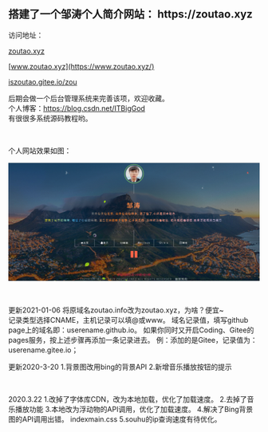 
<h2>搭建了一个邹涛个人简介网站： https://zoutao.xyz  </h2>

<p>
访问地址：

[zoutao.xyz](https://zoutao.xyz)

[www.zoutao.xyz](https://www.zoutao.xyz/)

[iszoutao.gitee.io/zou](https://iszoutao.gitee.io/zou/)
</p>


后期会做一个后台管理系统来完善该项，欢迎收藏。
<br>
个人博客：https://blog.csdn.net/ITBigGod   
有很很多系统源码教程哟。

<br>

个人网站效果如图：

![图示](https://github.com/IsZouTao/zoutao.github.io/blob/master/showpic.png)


<br>
<p>
更新2021-01-06
将原域名zoutao.info改为zoutao.xyz，为啥？便宜~
<br>
记录类型选择CNAME，主机记录可以填@或www。
域名记录值，填写github page上的域名即：userename.github.io。
如果你同时又开启Coding、Gitee的pages服务，按上述步骤再添加一条记录进去。
例：添加的是Gitee，记录值为：userename.gitee.io；
<br>
</p>

<p>
更新2020-3-20
1.背景图改用bing的背景API
2.新增音乐播放按钮的提示
</p>
<br>
  <p>
2020.3.22
1.改掉了字体库CDN，改为本地加载，优化了加载速度。 
2.去掉了音乐播放功能 
3.本地改为浮动物的API调用，优化了加载速度。 
4.解决了Bing背景图的API调用出错。 indexmain.css
5.souhu的ip查询速度有待优化。
    </p>
<br>


